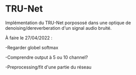 # TRU-Net

Implémentation du TRU-Net porpososé dans une optique de denoising/dereverberation d'un signal audio bruité. 



À faire le 27/04/2022 :


-Regarder globel softmax

-Comprendre output à 5 ou 10 channel?

-Preprocessing/fit d'une partie du réseau
